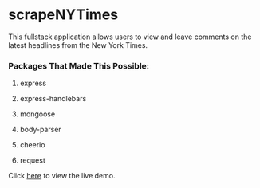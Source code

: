 # scrapeNYTimes

This fullstack application allows users to view and leave comments on the latest headlines from the New York Times.

### Packages That Made This Possible:

1. express

2. express-handlebars

3. mongoose

4. body-parser

5. cheerio

6. request


Click [here](https://scrape-nytimes.herokuapp.com) to view the live demo.
